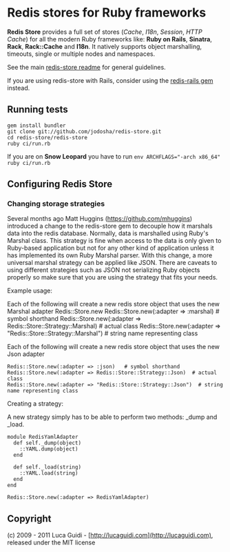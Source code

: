 # Redis stores for Ruby frameworks

__Redis Store__ provides a full set of stores (*Cache*, *I18n*, *Session*, *HTTP Cache*) for all the modern Ruby frameworks like: __Ruby on Rails__, __Sinatra__, __Rack__, __Rack::Cache__ and __I18n__. It natively supports object marshalling, timeouts, single or multiple nodes and namespaces.

See the main [redis-store readme](https://github.com/jodosha/redis-store) for general guidelines.

If you are using redis-store with Rails, consider using the [redis-rails gem](https://github.com/jodosha/redis-store/tree/master/redis-rails) instead.

## Running tests

    gem install bundler
    git clone git://github.com/jodosha/redis-store.git
    cd redis-store/redis-store
    ruby ci/run.rb

If you are on **Snow Leopard** you have to run `env ARCHFLAGS="-arch x86_64" ruby ci/run.rb`

## Configuring Redis Store

### Changing storage strategies

Several months ago Matt Huggins (https://github.com/mhuggins) introduced a change to the redis-store gem to decouple how it marshals data into the redis database. Normally, data is marshalled using Ruby's Marshal class. This strategy is fine when access to the data is only given to Ruby-based application but not for any other kind of application unless it has implemented its own Ruby Marshal parser. With this change, a more universal marshal strategy can be applied like JSON. There are caveats to using different strategies such as JSON not serializing Ruby objects properly so make sure that you are using the strategy that fits your needs.

Example usage:

Each of the following will create a new redis store object that uses the new Marshal adapter
    Redis::Store.new
    Redis::Store.new(:adapter => :marshal)  # symbol shorthand
    Redis::Store.new(:adapter => Redis::Store::Strategy::Marshal)  # actual class
    Redis::Store.new(:adapter => "Redis::Store::Strategy::Marshal")  # string name representing class

Each of the following will create a new redis store object that uses the new Json adapter

    Redis::Store.new(:adapter => :json)   # symbol shorthand
    Redis::Store.new(:adapter => Redis::Store::Strategy::Json)  # actual class
    Redis::Store.new(:adapter => "Redis::Store::Strategy::Json")  # string name representing class

Creating a strategy:

A new strategy simply has to be able to perform two methods: _dump and _load.

    module RedisYamlAdapter
      def self._dump(object)
        ::YAML.dump(object)
      end

      def self._load(string)
        ::YAML.load(string)
      end
    end

    Redis::Store.new(:adapter => RedisYamlAdapter)

## Copyright

(c) 2009 - 2011 Luca Guidi - [http://lucaguidi.com](http://lucaguidi.com), released under the MIT license
